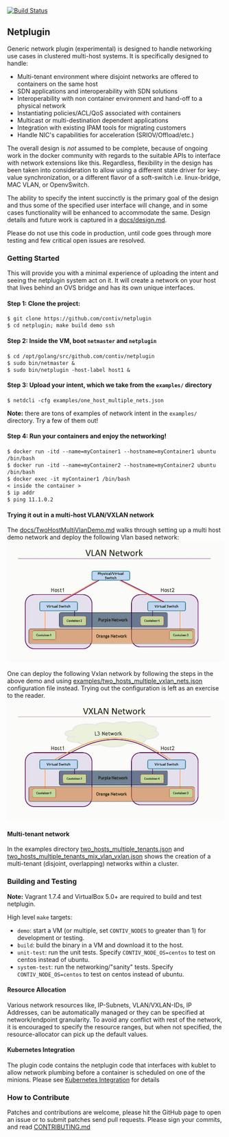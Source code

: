 [![Build Status](http://25b17de9.ngrok.com/view/Netplugin%20Sanity/job/Push%20Build%20Master/badge/icon)](http://25b17de9.ngrok.com/view/Netplugin%20Sanity/job/Push%20Build%20Master/)

## Netplugin

Generic network plugin (experimental) is designed to handle networking use
cases in clustered multi-host systems. It is specifically designed to handle:

- Multi-tenant environment where disjoint networks are offered to containers on the same host
- SDN applications and interoperability with SDN solutions
- Interoperability with non container environment and hand-off to a physical network
- Instantiating policies/ACL/QoS associated with containers
- Multicast or multi-destination dependent applications
- Integration with existing IPAM tools for migrating customers
- Handle NIC's capabilities for acceleration (SRIOV/Offload/etc.)

The overall design is _not_ assumed to be complete, because of ongoing work in
the docker community with regards to the suitable APIs to interface with
network extensions like this. Regardless, flexibility in the design has been
taken into consideration to allow using a different state driver for key-value
synchronization, or a different flavor of a soft-switch i.e. linux-bridge, MAC
VLAN, or OpenvSwitch.

The ability to specify the intent succinctly is the primary goal of the design
and thus some of the specified user interface will change, and in some cases
functionality will be enhanced to accommodate the same. Design details and
future work is captured in a
[docs/design.md](https://github.com/contiv/netplugin/blob/master/docs/Design.md).

Please do not use this code in production, until code goes through more testing
and few critical open issues are resolved.

### Getting Started

This will provide you with a minimal experience of uploading the intent and
seeing the netplugin system act on it. It will create a network on your host
that lives behind an OVS bridge and has its own unique interfaces.

#### Step 1: Clone the project:

```
$ git clone https://github.com/contiv/netplugin
$ cd netplugin; make build demo ssh
```

#### Step 2: Inside the VM, boot `netmaster` and `netplugin`

```
$ cd /opt/golang/src/github.com/contiv/netplugin
$ sudo bin/netmaster &
$ sudo bin/netplugin -host-label host1 &
```

#### Step 3: Upload your intent, which we take from the `examples/` directory

```
$ netdcli -cfg examples/one_host_multiple_nets.json
```

**Note:** there are tons of examples of network intent in the `examples/`
directory. Try a few of them out!

#### Step 4: Run your containers and enjoy the networking!

```
$ docker run -itd --name=myContainer1 --hostname=myContainer1 ubuntu /bin/bash
$ docker run -itd --name=myContainer2 --hostname=myContainer2 ubuntu /bin/bash
$ docker exec -it myContainer1 /bin/bash
< inside the container >
$ ip addr
$ ping 11.1.0.2
```

#### Trying it out in a multi-host VLAN/VXLAN network

The [docs/TwoHostMultiVlanDemo.md](docs/TwoHostMultiVlanDemo.md) walks through
setting up a multi host demo network and deploy the following Vlan based
network: ![VlanNetwork](./docs/VlanNetwork.jpg)

One can deploy the following Vxlan network by following the steps in the above
demo and using [examples/two_hosts_multiple_vxlan_nets.json](examples/two_hosts_multiple_vxlan_nets.json)
configuration file instead. Trying out the configuration is left as an exercise
to the reader.  ![VxlanNetwork](./docs/VxlanNetwork.jpg)

#### Multi-tenant network

In the examples directory [two_hosts_multiple_tenants.json](examples/two_hosts_multiple_tenants.json) and
[two_hosts_multiple_tenants_mix_vlan_vxlan.json](examples/two_hosts_multiple_tenants_mix_vlan_vxlan.json)
shows the creation of a multi-tenant (disjoint, overlapping) networks within a
cluster.

### Building and Testing

**Note:** Vagrant 1.7.4 and VirtualBox 5.0+ are required to build and test netplugin.

High level `make` targets:

* `demo`: start a VM (or multiple, set `CONTIV_NODES` to greater than 1) for
  development or testing.
* `build`: build the binary in a VM and download it to the host.
* `unit-test`: run the unit tests. Specify `CONTIV_NODE_OS=centos` to test on
  centos instead of ubuntu.
* `system-test`: run the networking/"sanity" tests. Specify
  `CONTIV_NODE_OS=centos` to test on centos instead of ubuntu.

#### Resource Allocation
Various network resources like, IP-Subnets, VLAN/VXLAN-IDs, IP Addresses, can
be automatically managed or they can be specified at network/endpoint
granularity. To avoid any conflict with rest of the network, it is encouraged
to specify the resource ranges, but when not specified, the resource-allocator
can pick up the default values.

#### Kubernetes Integration
The plugin code contains the netplugin code that interfaces with kublet to
allow network plumbing before a container is scheduled on one of the minions.
Please see [Kubernetes Integration](docs/kubernetes.md) for details

### How to Contribute
Patches and contributions are welcome, please hit the GitHub page to open an
issue or to submit patches send pull requests. Please sign your commits, and
read [CONTRIBUTING.md](docs/CONTRIBUTING.md)
